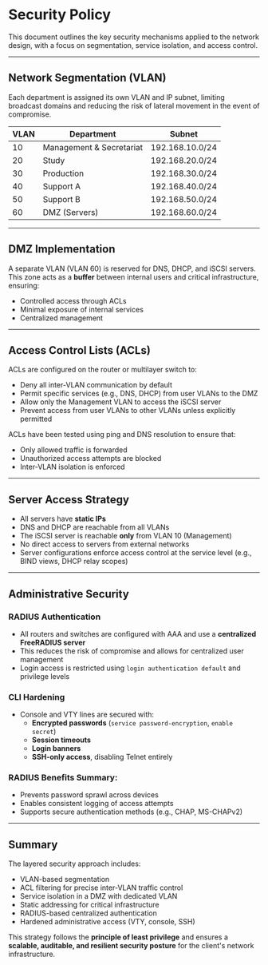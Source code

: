 # Security Policy

This document outlines the key security mechanisms applied to the network design, with a focus on segmentation, service isolation, and access control.

---

## Network Segmentation (VLAN)
Each department is assigned its own VLAN and IP subnet, limiting broadcast domains and reducing the risk of lateral movement in the event of compromise.

| VLAN | Department               | Subnet           |
|------|--------------------------|------------------|
| 10   | Management & Secretariat | 192.168.10.0/24  |
| 20   | Study                    | 192.168.20.0/24  |
| 30   | Production               | 192.168.30.0/24  |
| 40   | Support A                | 192.168.40.0/24  |
| 50   | Support B                | 192.168.50.0/24  |
| 60   | DMZ (Servers)            | 192.168.60.0/24  |

---

## DMZ Implementation
A separate VLAN (VLAN 60) is reserved for DNS, DHCP, and iSCSI servers. This zone acts as a **buffer** between internal users and critical infrastructure, ensuring:
- Controlled access through ACLs
- Minimal exposure of internal services
- Centralized management

---

## Access Control Lists (ACLs)
ACLs are configured on the router or multilayer switch to:
- Deny all inter-VLAN communication by default
- Permit specific services (e.g., DNS, DHCP) from user VLANs to the DMZ
- Allow only the Management VLAN to access the iSCSI server
- Prevent access from user VLANs to other VLANs unless explicitly permitted

ACLs have been tested using ping and DNS resolution to ensure that:
- Only allowed traffic is forwarded
- Unauthorized access attempts are blocked
- Inter-VLAN isolation is enforced

---

## Server Access Strategy
- All servers have **static IPs**
- DNS and DHCP are reachable from all VLANs
- The iSCSI server is reachable **only** from VLAN 10 (Management)
- No direct access to servers from external networks
- Server configurations enforce access control at the service level (e.g., BIND views, DHCP relay scopes)

---

## Administrative Security

### RADIUS Authentication
- All routers and switches are configured with AAA and use a **centralized FreeRADIUS server**
- This reduces the risk of compromise and allows for centralized user management
- Login access is restricted using `login authentication default` and privilege levels

### CLI Hardening
- Console and VTY lines are secured with:
  - **Encrypted passwords** (`service password-encryption`, `enable secret`)
  - **Session timeouts**
  - **Login banners**
  - **SSH-only access**, disabling Telnet entirely

### RADIUS Benefits Summary:
- Prevents password sprawl across devices
- Enables consistent logging of access attempts
- Supports secure authentication methods (e.g., CHAP, MS-CHAPv2)

---

## Summary
The layered security approach includes:
- VLAN-based segmentation
- ACL filtering for precise inter-VLAN traffic control
- Service isolation in a DMZ with dedicated VLAN
- Static addressing for critical infrastructure
- RADIUS-based centralized authentication
- Hardened administrative access (VTY, console, SSH)

This strategy follows the **principle of least privilege** and ensures a **scalable, auditable, and resilient security posture** for the client's network infrastructure.